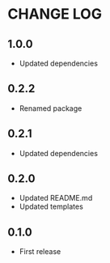 # CHANGE LOG

## 1.0.0

* Updated dependencies

## 0.2.2

* Renamed package

## 0.2.1

* Updated dependencies

## 0.2.0

* Updated README.md
* Updated templates

## 0.1.0

* First release
